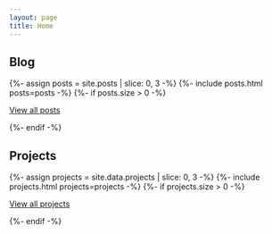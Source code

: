 ```yaml
---
layout: page
title: Home
---
```


<h2>Blog</h2>
{%- assign posts = site.posts | slice: 0, 3 -%}
{%- include posts.html posts=posts -%}
{%- if posts.size > 0 -%}
<p><a href="/blog/">View all posts</a></p>
{%- endif -%}

<h2>Projects</h2>
{%- assign projects = site.data.projects | slice: 0, 3 -%}
{%- include projects.html projects=projects -%}
{%- if projects.size > 0 -%}
<p><a href="/projects/">View all projects</a></p>
{%- endif -%}

